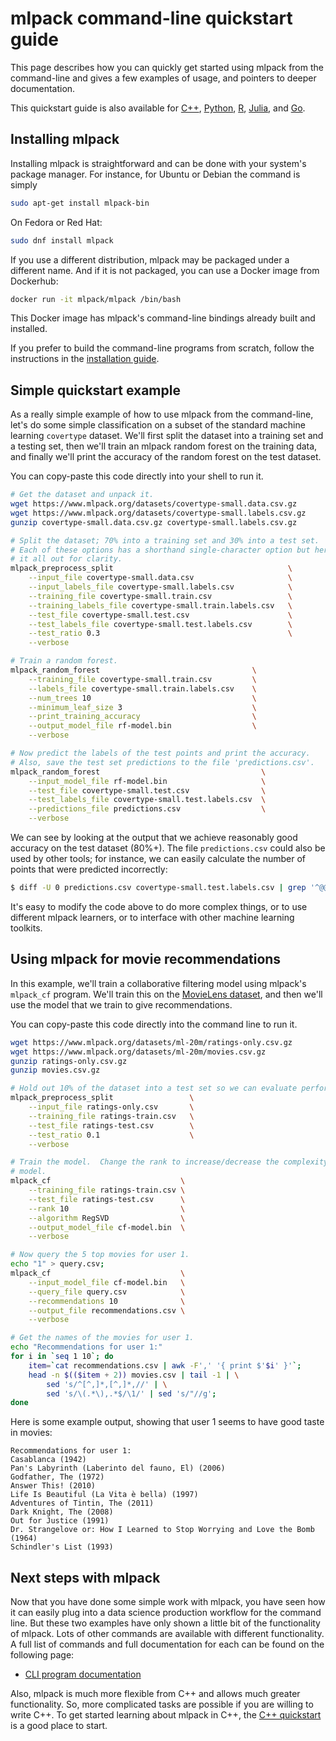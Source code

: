 # mlpack command-line quickstart guide

This page describes how you can quickly get started using mlpack from the
command-line and gives a few examples of usage, and pointers to deeper
documentation.

This quickstart guide is also available for [C++](cpp.md), [Python](python.md),
[R](r.md), [Julia](julia.md), and [Go](go.md).

## Installing mlpack

Installing mlpack is straightforward and can be done with your system's package
manager.  For instance, for Ubuntu or Debian the command is simply

```sh
sudo apt-get install mlpack-bin
```

On Fedora or Red Hat:

```sh
sudo dnf install mlpack
```

If you use a different distribution, mlpack may be packaged under a different
name.  And if it is not packaged, you can use a Docker image from Dockerhub:

```sh
docker run -it mlpack/mlpack /bin/bash
```

This Docker image has mlpack's command-line bindings already built and
installed.

If you prefer to build the command-line programs from scratch, follow the
instructions in the
[installation guide](../user/install.md#compile-bindings-manually).

## Simple quickstart example

As a really simple example of how to use mlpack from the command-line, let's do
some simple classification on a subset of the standard machine learning
`covertype` dataset.  We'll first split the dataset into a training set and a
testing set, then we'll train an mlpack random forest on the training data, and
finally we'll print the accuracy of the random forest on the test dataset.

You can copy-paste this code directly into your shell to run it.

```sh
# Get the dataset and unpack it.
wget https://www.mlpack.org/datasets/covertype-small.data.csv.gz
wget https://www.mlpack.org/datasets/covertype-small.labels.csv.gz
gunzip covertype-small.data.csv.gz covertype-small.labels.csv.gz

# Split the dataset; 70% into a training set and 30% into a test set.
# Each of these options has a shorthand single-character option but here we type
# it all out for clarity.
mlpack_preprocess_split                                       \
    --input_file covertype-small.data.csv                     \
    --input_labels_file covertype-small.labels.csv            \
    --training_file covertype-small.train.csv                 \
    --training_labels_file covertype-small.train.labels.csv   \
    --test_file covertype-small.test.csv                      \
    --test_labels_file covertype-small.test.labels.csv        \
    --test_ratio 0.3                                          \
    --verbose

# Train a random forest.
mlpack_random_forest                                  \
    --training_file covertype-small.train.csv         \
    --labels_file covertype-small.train.labels.csv    \
    --num_trees 10                                    \
    --minimum_leaf_size 3                             \
    --print_training_accuracy                         \
    --output_model_file rf-model.bin                  \
    --verbose

# Now predict the labels of the test points and print the accuracy.
# Also, save the test set predictions to the file 'predictions.csv'.
mlpack_random_forest                                    \
    --input_model_file rf-model.bin                     \
    --test_file covertype-small.test.csv                \
    --test_labels_file covertype-small.test.labels.csv  \
    --predictions_file predictions.csv                  \
    --verbose
```

We can see by looking at the output that we achieve reasonably good accuracy on
the test dataset (80%+).  The file `predictions.csv` could also be used by
other tools; for instance, we can easily calculate the number of points that
were predicted incorrectly:

```sh
$ diff -U 0 predictions.csv covertype-small.test.labels.csv | grep '^@@' | wc -l
```

It's easy to modify the code above to do more complex things, or to use
different mlpack learners, or to interface with other machine learning toolkits.

## Using mlpack for movie recommendations

In this example, we'll train a collaborative filtering model using mlpack's
`mlpack_cf` program.  We'll train this on the
[MovieLens dataset](https://grouplens.org/datasets/movielens/), and then we'll
use the model that we train to give recommendations.

You can copy-paste this code directly into the command line to run it.

```sh
wget https://www.mlpack.org/datasets/ml-20m/ratings-only.csv.gz
wget https://www.mlpack.org/datasets/ml-20m/movies.csv.gz
gunzip ratings-only.csv.gz
gunzip movies.csv.gz

# Hold out 10% of the dataset into a test set so we can evaluate performance.
mlpack_preprocess_split                 \
    --input_file ratings-only.csv       \
    --training_file ratings-train.csv   \
    --test_file ratings-test.csv        \
    --test_ratio 0.1                    \
    --verbose

# Train the model.  Change the rank to increase/decrease the complexity of the
# model.
mlpack_cf                             \
    --training_file ratings-train.csv \
    --test_file ratings-test.csv      \
    --rank 10                         \
    --algorithm RegSVD                \
    --output_model_file cf-model.bin  \
    --verbose

# Now query the 5 top movies for user 1.
echo "1" > query.csv;
mlpack_cf                             \
    --input_model_file cf-model.bin   \
    --query_file query.csv            \
    --recommendations 10              \
    --output_file recommendations.csv \
    --verbose

# Get the names of the movies for user 1.
echo "Recommendations for user 1:"
for i in `seq 1 10`; do
    item=`cat recommendations.csv | awk -F',' '{ print $'$i' }'`;
    head -n $(($item + 2)) movies.csv | tail -1 | \
        sed 's/^[^,]*,[^,]*,//' | \
        sed 's/\(.*\),.*$/\1/' | sed 's/"//g';
done
```

Here is some example output, showing that user 1 seems to have good taste in
movies:

```
Recommendations for user 1:
Casablanca (1942)
Pan's Labyrinth (Laberinto del fauno, El) (2006)
Godfather, The (1972)
Answer This! (2010)
Life Is Beautiful (La Vita è bella) (1997)
Adventures of Tintin, The (2011)
Dark Knight, The (2008)
Out for Justice (1991)
Dr. Strangelove or: How I Learned to Stop Worrying and Love the Bomb (1964)
Schindler's List (1993)
```

## Next steps with mlpack

Now that you have done some simple work with mlpack, you have seen how it can
easily plug into a data science production workflow for the command line.  But
these two examples have only shown a little bit of the functionality of mlpack.
Lots of other commands are available with different functionality.  A full list
of commands and full documentation for each can be found on the following page:

 - [CLI program documentation](https://www.mlpack.org/doc/user/bindings/cli.html)

Also, mlpack is much more flexible from C++ and allows much greater
functionality.  So, more complicated tasks are possible if you are willing to
write C++.  To get started learning about mlpack in C++, the
[C++ quickstart](cpp.md) is a good place to start.
